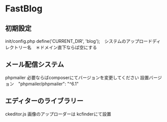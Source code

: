 # FastBlog
## 初期設定
init/config.php
define('CURRENT_DIR', 'blog');　システムのアップロードディレクトリー名　＊ドメイン直下ならば空にする

## メール配信システム
phpmailer 必要ならばcomposerにてバージョンを変更してください
設置バージョン　"phpmailer/phpmailer": "^6.1"

## エディターのライブラリー
ckeditor.js 
画像のアップローダーは kcfinderにて設置
